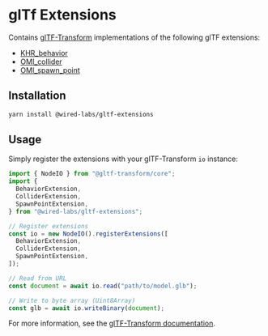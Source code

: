 # glTf Extensions

Contains [glTF-Transform](https://github.com/donmccurdy/glTF-Transform) implementations of the following glTF extensions:

- [KHR_behavior](src/Behavior/)
- [OMI_collider](src/Collider/)
- [OMI_spawn_point](src/SpawnPoint/)

## Installation

```bash
yarn install @wired-labs/gltf-extensions
```

## Usage

Simply register the extensions with your glTF-Transform `io` instance:

```typescript
import { NodeIO } from "@gltf-transform/core";
import {
  BehaviorExtension,
  ColliderExtension,
  SpawnPointExtension,
} from "@wired-labs/gltf-extensions";

// Register extensions
const io = new NodeIO().registerExtensions([
  BehaviorExtension,
  ColliderExtension,
  SpawnPointExtension,
]);

// Read from URL
const document = await io.read("path/to/model.glb");

// Write to byte array (Uint8Array)
const glb = await io.writeBinary(document);
```

For more information, see the [glTF-Transform documentation](https://gltf-transform.donmccurdy.com/).
